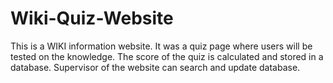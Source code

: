 # Wiki-Quiz-Website

This is a WIKI information website. It was a quiz page where users will be tested on the knowledge. The score of the quiz is calculated and stored in a database. Supervisor of the website can search and update database. 
